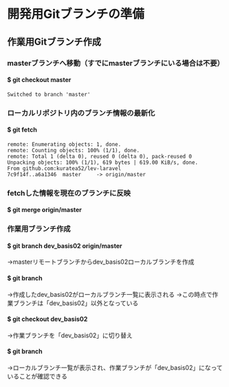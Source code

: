 # 開発用Gitブランチの準備

## 作業用Gitブランチ作成

### masterブランチへ移動（すでにmasterブランチにいる場合は不要）
#### $ git checkout master

    Switched to branch 'master'

### ローカルリポジトリ内のブランチ情報の最新化
#### $ git fetch

    remote: Enumerating objects: 1, done.
    remote: Counting objects: 100% (1/1), done.
    remote: Total 1 (delta 0), reused 0 (delta 0), pack-reused 0
    Unpacking objects: 100% (1/1), 619 bytes | 619.00 KiB/s, done.
    From github.com:kuratea52/lev-laravel
    7c9f14f..a6a1346  master     -> origin/master

### fetchした情報を現在のブランチに反映
#### $ git merge origin/master

### 作業用ブランチ作成
#### $ git branch dev_basis02 origin/master
→masterリモートブランチからdev_basis02ローカルブランチを作成

#### $ git branch
→作成したdev_basis02がローカルブランチ一覧に表示される
→この時点で作業ブランチは「dev_basis02」以外となっている

#### $ git checkout dev_basis02
→作業ブランチを「dev_basis02」に切り替え

#### $ git branch
→ローカルブランチ一覧が表示され、作業ブランチが「dev_basis02」になっていることが確認できる